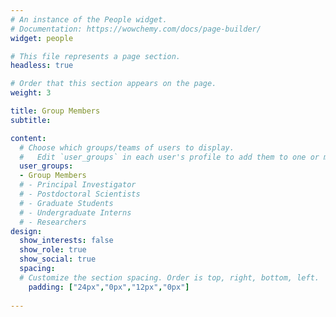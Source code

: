 ```yaml
---
# An instance of the People widget.
# Documentation: https://wowchemy.com/docs/page-builder/
widget: people

# This file represents a page section.
headless: true

# Order that this section appears on the page.
weight: 3

title: Group Members
subtitle:

content:
  # Choose which groups/teams of users to display.
  #   Edit `user_groups` in each user's profile to add them to one or more of these groups.
  user_groups:
  - Group Members
  # - Principal Investigator
  # - Postdoctoral Scientists
  # - Graduate Students
  # - Undergraduate Interns
  # - Researchers
design:
  show_interests: false
  show_role: true
  show_social: true
  spacing:
  # Customize the section spacing. Order is top, right, bottom, left.
    padding: ["24px","0px","12px","0px"]
  
---
```

